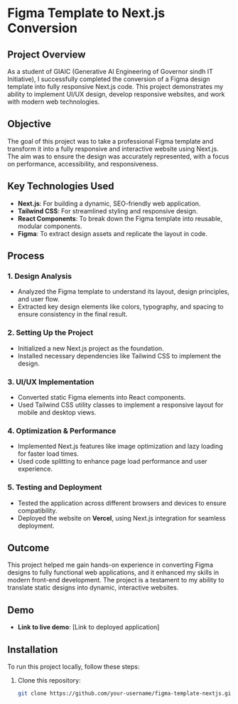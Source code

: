 # Figma Template to Next.js Conversion

## Project Overview

As a student of GIAIC (Generative AI Engineering of Governor sindh IT Initiative), I successfully completed the conversion of a Figma design template into fully responsive Next.js code. This project demonstrates my ability to implement UI/UX design, develop responsive websites, and work with modern web technologies.

## Objective

The goal of this project was to take a professional Figma template and transform it into a fully responsive and interactive website using Next.js. The aim was to ensure the design was accurately represented, with a focus on performance, accessibility, and responsiveness.

## Key Technologies Used

- **Next.js**: For building a dynamic, SEO-friendly web application.
- **Tailwind CSS**: For streamlined styling and responsive design.
- **React Components**: To break down the Figma template into reusable, modular components.
- **Figma**: To extract design assets and replicate the layout in code.

## Process

### 1. Design Analysis
- Analyzed the Figma template to understand its layout, design principles, and user flow.
- Extracted key design elements like colors, typography, and spacing to ensure consistency in the final result.

### 2. Setting Up the Project
- Initialized a new Next.js project as the foundation.
- Installed necessary dependencies like Tailwind CSS to implement the design.

### 3. UI/UX Implementation
- Converted static Figma elements into React components.
- Used Tailwind CSS utility classes to implement a responsive layout for mobile and desktop views.

### 4. Optimization & Performance
- Implemented Next.js features like image optimization and lazy loading for faster load times.
- Used code splitting to enhance page load performance and user experience.

### 5. Testing and Deployment
- Tested the application across different browsers and devices to ensure compatibility.
- Deployed the website on **Vercel**, using Next.js integration for seamless deployment.

## Outcome

This project helped me gain hands-on experience in converting Figma designs to fully functional web applications, and it enhanced my skills in modern front-end development. The project is a testament to my ability to translate static designs into dynamic, interactive websites.

## Demo

- **Link to live demo**: [Link to deployed application]

## Installation

To run this project locally, follow these steps:

1. Clone this repository:
   ```bash
   git clone https://github.com/your-username/figma-template-nextjs.git
